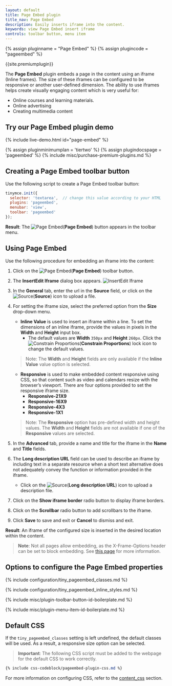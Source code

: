 ```yaml
---
layout: default
title: Page Embed plugin
title_nav: Page Embed
description: Easily inserts iframe into the content.
keywords: view Page Embed insert iframe
controls: toolbar button, menu item
---
```


{% assign pluginname = "Page Embed" %}
{% assign plugincode = "pageembed" %}

{{site.premiumplugin}}

The **Page Embed** plugin embeds a page in the content using an iframe (Inline frames). The size of these iframes can be configured to be responsive or another user-defined dimension. The ability to use iframes helps create visually engaging content which is very useful for:

* Online courses and learning materials.
* Online advertising
* Creating multimedia content

## Try our Page Embed plugin demo

{% include live-demo.html id="page-embed" %}

{% assign pluginminimumplan = 'tiertwo' %}
{% assign plugindocspage = 'pageembed' %}
{% include misc/purchase-premium-plugins.md %}

## Creating a Page Embed toolbar button

Use the following script to create a Page Embed toolbar button:

```js
tinymce.init({
  selector: 'textarea',  // change this value according to your HTML
  plugins: 'pageembed',
  menubar: 'view',
  toolbar: 'pageembed'
});
```

**Result**: The ![Page Embed]({{site.baseurl}}/images/icons/embed-page.svg)(**Page Embed**) button appears in the toolbar menu.

## Using Page Embed

Use the following procedure for embedding an iframe into the content:

1. Click on the ![Page Embed]({{site.baseurl}}/images/icons/embed-page.svg)(**Page Embed**) toolbar button.

2. The **InsertEdit Iframe** dialog box appears.
![InsertEdit Iframe]({{site.baseurl}}/images/insert-iframes.png)

3. In the **General** tab, enter the url in the **Source** field, or click on the ![Source]({{site.baseurl}}/images/icons/browse.svg)(**Source**) icon to upload a file.

4. For setting the iframe size, select the preferred option from the **Size** drop-down menu.
    * **Inline Value** is used to insert an iframe within a line. To set the dimensions of an inline iframe, provide the values in pixels in the **Width** and **Height** input box.
        * The default values are **Width** `350px` and **Height** `260px`. Click the ![Constrain Proportions]({{site.baseurl}}/images/icons/lock.svg)(**Constrain Proportions**) lock icon to change the default values.

    > Note: The **Width** and **Height** fields are only available if the **Inline Value** value option is selected.

    * **Responsive** is used to make embedded content responsive using CSS, so that content such as video and calendars resize with the browser’s viewport. There are four options provided to set the responsive iframe size.
        * **Responsive-21X9**
        * **Responsive-16X9**
        * **Responsive-4X3**
        * **Responsive-1X1**

    > Note: The **Responsive** option has pre-defined width and height values. The **Width** and **Height** fields are not available if one of the **Responsive** values are selected.

5. In the **Advanced** tab, provide a name and title for the iframe in the **Name** and **Title** fields.

6. The **Long description URL** field can be used to describe an iframe by including text in a separate resource when a short text alternative does not adequately convey the function or information provided in the iframe.
    * Click on the ![Source]({{site.baseurl}}/images/icons/browse.svg)(**Long description URL**) icon to upload a description file.

7. Click on the **Show iframe border** radio button to display iframe borders.

8. Click on the **Scrollbar** radio button to add scrollbars to the iframe.

9. Click **Save** to save and exit or **Cancel** to dismiss and exit.

**Result**: An iframe of the configured size is inserted in the desired location within the content.

> **Note**: Not all pages allow embedding, as the X-Frame-Options header can be set to block embedding. See [this page](https://developer.mozilla.org/en-US/docs/Web/HTTP/Headers/X-Frame-Options) for more information.

## Options to configure the Page Embed properties

{% include configuration/tiny_pageembed_classes.md %}

{% include configuration/tiny_pageembed_inline_styles.md %}

{% include misc/plugin-toolbar-button-id-boilerplate.md %}

{% include misc/plugin-menu-item-id-boilerplate.md %}

## Default CSS

If the `tiny_pageembed_classes` setting is left undefined, the default classes will be used. As a result, a responsive size option can be selected.

> **Important**: The following CSS script must be added to the webpage for the default CSS to work correctly.

```css
{% include css-codeblock/pageembed-plugin-css.md %}
```

For more information on configuring CSS, refer to the [content_css]({{site.baseurl}}/configure/content-appearance/#content_css) section.
